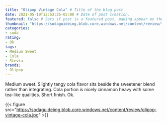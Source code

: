 ```yaml
---
title: "Olipop Vintage Cola" # Title of the blog post.
date: 2021-05-19T12:53:35-05:00 # Date of post creation.
featured: false # Sets if post is a featured post, making appear on the home page side bar.
thumbnail: "https://sodaguideimg.blob.core.windows.net/content/review/thumbs/olipop-vintage-cola.jpg" # Sets thumbnail image appearing inside card on homepage.
categories:
- soda
rating:
- Ok
tags:
- Medium Sweet
- Cola
- Stevia
brands:
- Olipop
---
```


Medium sweet. Slightly tangy cola flavor sits beside the sweetener blend rather than integrating. Cola portion is nicely cinnamon heavy with some tea-like qualities. Short finish. Ok.

{{< figure src="https://sodaguideimg.blob.core.windows.net/content/review/olipop-vintage-cola.jpg" >}}